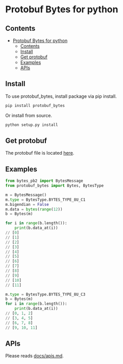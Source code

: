 # Protobuf Bytes for python

## Contents
- [Protobuf Bytes for python](#protobuf-bytes-for-python)
  - [Contents](#contents)
  - [Install](#install)
  - [Get protobuf](#get-protobuf)
  - [Examples](#examples)
  - [APIs](#apis)

## Install

To use protobuf_bytes, install package via pip install.

```bash
pip install protobuf_bytes
```

Or install from source.

```bash
python setup.py install
```

## Get protobuf

The protobuf file is located [here](https://github.com/chokobole/protobuf_bytes/blob/master/protobuf_bytes/bytes.proto).

## Examples

```python
from bytes_pb2 import BytesMessage
from protobuf_bytes import Bytes, BytesType

m = BytesMessage()
m.type = BytesType.BYTES_TYPE_8U_C1
m.bigendian = False
m.data = bytes(range(12))
b = Bytes(m)

for i in range(b.length()):
    print(b.data_at(i))
// [0]
// [1]
// [2]
// [3]
// [4]
// [5]
// [6]
// [7]
// [8]
// [9]
// [10]
// [11]

m.type = BytesType.BYTES_TYPE_8U_C3
b = Bytes(m)
for i in range(b.length()):
    print(b.data_at(i))
// [0, 1, 2]
// [3, 4, 5]
// [6, 7, 8]
// [9, 10, 11]
```

## APIs

Please reads [docs/apis.md](https://github.com/chokobole/protobuf_bytes/blob/master/protobuf_bytes/py/docs/apis.md).
